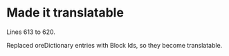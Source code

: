 # Made it translatable

Lines 613 to 620.

Replaced oreDictionary entries with Block Ids, so they become translatable.
